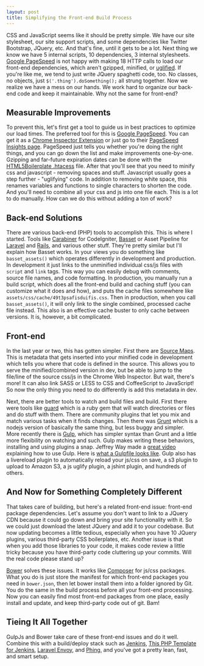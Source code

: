 ```yaml
---
layout: post
title: Simplifying the Front-end Build Process
---
```


CSS and JavaScript seems like it should be pretty simple. We have our site stylesheet, our site support scripts, and some dependencies like Twitter Bootstrap, JQuery, etc. And that's fine, until it gets to be a lot. Next thing we know we have 5 internal scripts, 10 dependencies, 3 internal stylesheets. [Google PageSpeed](https://developers.google.com/speed/pagespeed/) is not happy with making 18 HTTP calls to load our front-end dependencies, which aren't gzipped, minified, or [uglified](https://github.com/mishoo/UglifyJS). If you're like me, we tend to just write JQuery spaghetti code, too. No classes, no objects, just `$('.thing').doSomething();` all strung together. Now we realize we have a mess on our hands. We work hard to organize our back-end code and keep it maintainable. Why not the same for front-end?

<!--more-->

## Measurable Improvements

To prevent this, let's first get a tool to guide us in best practices to optimize our load times. The preferred tool for this is [Google PageSpeed](https://developers.google.com/speed/pagespeed/). You can get it as a [Chrome Inspector Extension](https://developers.google.com/speed/pagespeed/insights_extensions) or just go to their [PageSpeed Insights page](http://developers.google.com/speed/pagespeed/insights/). PageSpeed just tells you whether you're doing the right things, and you can go down the list and make improvements one-by-one. Gzipping and far-future expiration dates can be done with the [HTML5Boilerplate .htacess](https://github.com/h5bp/html5-boilerplate/blob/master/.htaccess) file. After that you'll see that you need to minify css and javascript - removing spaces and stuff. Javascript usually goes a step further - "uglifying" code. In addition to removing white space, this renames variables and functions to single characters to shorten the code. And you'll need to combine all your css and js into one file each. This is a lot to do manually. How can we do this without adding a ton of work?

## Back-end Solutions

There are various back-end (PHP) tools to accomplish this. This is where I started. Tools like [Carabiner](http://getsparks.org/packages/carabiner/versions/HEAD/show) for CodeIgniter, [Basset](https://github.com/jasonlewis/basset) or Asset Pipeline for [Laravel](https://github.com/CodeSleeve/asset-pipeline) and [Rails](http://guides.rubyonrails.org/asset_pipeline.html), and various other stuff. They're pretty similar but I'll explain how Basset works. In your views you do something like `basset_assets()` which operates differently in development and production. In development it just links to the unminified individual css/js files with `script` and `link` tags. This way you can easily debug with comments, source file names, and code formatting. In production, you manually run a build script, which does all the front-end build and caching stuff (you can customize what it does and how), and puts the cache files somewhere like `assets/css/cache/49t3psafisduifis.css`. Then in production, when you call `basset_assets()`, it will only link to the single combined, processed cache file instead. This also is an effective cache buster to only cache between versions. It is, however, a bit complicated.

## Front-end

In the last year or two, this has gotten simpler. First there are [Source Maps](http://www.html5rocks.com/en/tutorials/developertools/sourcemaps/). This is metadata that gets inserted into your minified code in development which tells you where that code is defined in the source. This allows you to serve the minified/combined version in dev, but be able to jump to the file/line of the source css/js in the Chrome Web Inspector. But wait, there's more! It can also link SASS or LESS to CSS and CoffeeScript to JavaScript! So now the only thing you need to do differently is add this metadata in dev.

Next, there are better tools to watch and build files and build. First there were tools like [guard](https://github.com/guard/guard) which is a ruby gem that will watch directories or files and do stuff with them. There are community plugins that let you mix and match various tasks when it finds changes. Then there was [Grunt](http://gruntjs.com/) which is a nodejs version of basically the same thing, but less buggy and simpler. More recently there is [Gulp](http://gulpjs.com), which has simpler syntax than Grunt and a little more flexibility on watching and such. Gulp makes writing these behaviors, installing and using plugins a snap. Jeffrey Way made a [great video](https://laracasts.com/lessons/gulp-this) explaining how to use Gulp. Here is [what a Gulpfile looks like](https://gist.github.com/mikaelbr/8425025). Gulp also has a livereload plugin to automatically reload your js/css on save, a s3 plugin to upload to Amazon S3, a js uglify plugin, a jshint plugin, and hundreds of others.

## And Now for Something Completely Different

That takes care of building, but here's a related front-end issue: front-end package dependencies. Let's assume you don't want to link to a JQuery CDN because it could go down and bring your site functionality with it. So we could just download the latest JQuery and add it to your codebase. But now updating becomes a little tedious, especially when you have 10 JQuery plugins, various third-party CSS boilerplates, etc. Another issue is that when you add those libraries to your code, it makes code review a little tricky because you have third-party code cluttering up your commits. Will the real code please stand up?

[Bower](http://bower.io/) solves these issues. It works like [Composer](http://getcomposer.org) for js/css packages. What you do is just store the manifest for which front-end packages you need in `bower.json`, then let bower install them into a folder ignored by Git. You do the same in the build process before all your front-end processing. Now you can easily find most front-end packages from one place, easily install and update, and keep third-party code out of git. Bam!

## Tieing It All Together

GulpJs and Bower take care of these front-end issues and do it well. Combine this with a build/deploy stack such as [Jenkins](http://jenkins-ci.org), [This PHP Template for Jenkins](http://jenkins-php.org), [Laravel Envoy](https://github.com/laravel/envoy), and [Phing](http://phing.info), and you've got a pretty lean, fast, and smart setup.
